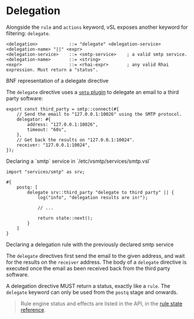 # Delegation

Alongside the `rule` and `actions` keyword, vSL exposes another keyword for filtering: `delegate`.

```bnf
<delegation>            ::= "delegate" <delegation-service> <delegation-name> "||" <expr>
<delegation-service>    ::= <smtp-service>    ; a valid smtp service.
<delegation-name>       ::= <string>
<expr>                  ::= <rhai-expr>       ; any valid Rhai expression. Must return a "status".
```
<p class="ann"> BNF representation of a delegate directive </p>

The `delegate` directive uses a [`smtp` plugin](../ref/plugins/smtp.md) to delegate an email to a third party software:

```rust,ignore
export const third_party = smtp::connect(#{
    // Send the email to "127.0.0.1:10026" using the SMTP protocol.
    delegator: #{
        address: "127.0.0.1:10026",
        timeout: "60s",
    },
    // Get back the results on "127.0.0.1:10024".
    receiver: "127.0.0.1:10024",
});
```

<p class="ann"> Declaring a `smtp` service in `/etc/vsmtp/services/smtp.vsl` </p>

```
import "services/smtp" as srv;

#{
    postq: [
        delegate srv::third_party "delegate to third party" || {
            log("info", "delegation results are in!");
        
            // ...
        
            return state::next();
        }
    ]
}
```
<p class="ann"> Declaring a delegation rule with the previously declared smtp service </p>

The `delegate` directives first send the email to the given address, and wait for the results on the `receiver` address.
The body of a `delegate` directive is executed once the email as been received back from the third party software.

A delegation directive MUST return a status, exactly like a `rule`.
The `delegate` keyword can only be used from the `postq` stage and onwards.

> Rule engine status and effects are listed in the API, in the [rule state reference](../ref/vSL/api/fn::global::state.md).
